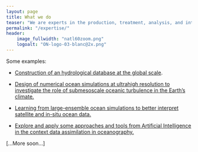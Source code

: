 ```yaml
---
layout: page
title: What we do
teaser: "We are experts in the production, treatment, analysis, and interpretation of geoscientific data in relation to the hydrosphere, in particular in oceanography and hydrology."
permalink: "/expertise/"
header:
    image_fullwidth: "natl60zoom.png"
    logoalt: "ON-logo-03-blanc@2x.png"
---
```


Some examples:

* [Construction of an hydrological database at the global scale](/expertise/hydro/).

* [Design  of numerical ocean simulations at  ultrahigh resolution to investigate the role of submesoscale oceanic turbulence in the Earth’s climate.](/expertise/natl60/)
 
* [Learning from large-ensemble ocean simulations to better interpret satellite and in-situ ocean data.](/expertise/ensembles/)
 
* [Explore and apply some approaches and tools from Artificial Intelligence in the context data assimilation in oceanography.]()

[...More soon...]
